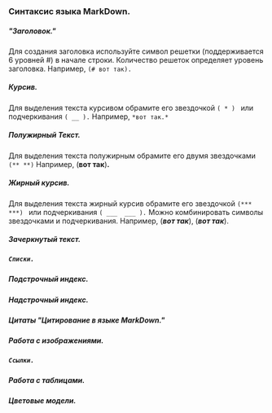 ### Синтаксис языка MarkDown.

##### "Заголовок."
Для создания заголовка используйте символ решетки (поддерживается 6 уровней #) в начале строки. Количество решеток определяет уровень заголовка. 
Например, `(# вот так).` 

##### *Курсив.* 
Для выделения текста курсивом обрамите его звездочкой `( * ) ` или подчеркивания `( __ ).` 
Например, `*вот так.*`

##### **Полужирный Текст.**
Для выделения текста полужирным обрамите его двумя звездочками 
`(** **)`
Например, (**вот так**)**.**

##### ***Жирный курсив.***
Для выделения текста жирный курсив обрамите его звездочкой `(*** ***) ` или подчеркивания `( ___  ___ ).` 
Можно комбинировать символы звездочками и подчеркивания.
Например, (***вот так***), (___вот так___).

##### Зачеркнутый текст.

##### `Списки.`

##### Подстрочный индекс.

##### Надстрочный индекс.

##### Цитаты "Цитирование в языке MarkDown."

##### Работа с изображениями.

##### `Ссылки.`

##### Работа с таблицами.

##### Цветовые модели.